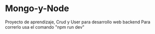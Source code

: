 # Mongo-y-Node
Proyecto de aprendizaje, Crud y User para desarrollo web backend 
Para correrlo usa el comando "npm run dev"
